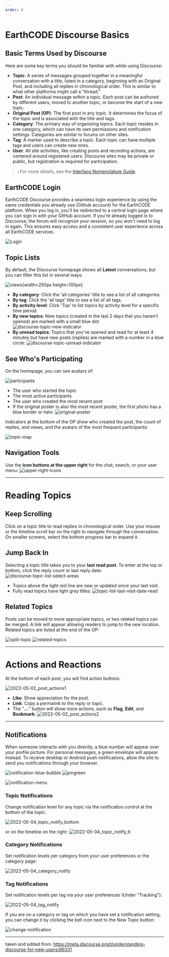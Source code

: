 ```yaml
---
order: 0
---
```

# EarthCODE Discourse Basics
## Basic Terms Used by Discourse

Here are some key terms you should be familiar with while using Discourse:

- **Topic**: A series of messages grouped together in a meaningful conversation with a title, listed in a category, beginning with an Original Post, and including all replies in chronological order. This is similar to what other platforms might call a "thread."
- **Post**: An individual message within a topic. Each post can be authored by different users, moved to another topic, or become the start of a new topic.
- **Original Post (OP)**: The first post in any topic. It determines the focus of the topic and is associated with the title and tags.
- **Category**: The primary way of organizing topics. Each topic resides in one category, which can have its own permissions and notification settings. Categories are similar to forums on other sites.
- **Tag**: A marker used to describe a topic. Each topic can have multiple tags and users can create new ones.
- **User**: All site activities, like creating posts and recording actions, are centered around registered users. Discourse sites may be private or public, but registration is required for participation.

> :information_source: For more details, see the [Interface Nomenclature Guide](https://meta.discourse.org/t/interface-nomenclature-guide/103351).

## EarthCODE Login
EarthCODE Discourse provides a seamless login experience by using the same credentials you already use (Github account) for the EarthCODE platform. When you log in, you'll be redirected to a central login page where you can sign in with your GitHub account. If you're already logged in to Discourse, the forum will recognize your session, so you won't need to log in again. This ensures easy access and a consistent user experience across all EarthCODE services. 

![Login](./discourse_basics/LoginGithub.png)


## Topic Lists

By default, the Discourse homepage shows all **Latest** conversations, but you can filter this list in several ways:

![views](./discourse_basics/mainmenu.png){width=250px height=100px}
- **By category**: Click the 'all categories' title to see a list of all categories:
- **By tag**: Click the 'all tags' title to see a list of all tags.
- **By activity level**: Click 'Top' to list topics by activity level for a specific time period.
- **By new topics**: New topics (created in the last 2 days that you haven’t opened) are marked with a small blue dot:
  ![discourse-topic-new-indicator](./discourse_basics/discourse-topic-new-indicator.png)
- **By unread topics**: Topics that you've opened and read for at least 4 minutes but have new posts (replies) are marked with a number in a blue circle:
  ![discourse-topic-unread-indicator](./discourse_basics/discourse-topic-unread-indicator.png)

## See Who's Participating

On the homepage, you can see avatars of:

![participants](./discourse_basics/participants.jpeg) 

- The user who started the topic
- The most active participants
- The user who created the most recent post
- If the original poster is also the most recent poster, the first photo has a blue border or halo:
  ![original-poster](./discourse_basics/original-poster.jpeg)

Indicators at the bottom of the OP show who created the post, the count of replies, and views, and the avatars of the most frequent participants:

![topic-map](./discourse_basics/topic-map.png)

## Navigation Tools

Use the **icon buttons at the upper right** for the chat, search, or your user menu:
![upper-right-icons](./discourse_basics/upper-right-icons.png)

---

# Reading Topics

## Keep Scrolling

Click on a topic title to read replies in chronological order. Use your mouse or the timeline scroll bar on the right to navigate through the conversation. On smaller screens, select the bottom progress bar to expand it.

## Jump Back In

Selecting a topic title takes you to your **last read post**. To enter at the top or bottom, click the reply count or last reply date:
![discourse-topic-list-select-areas](./discourse_basics/discourse-topic-list-select-areas.png)

- Topics above the light red line are new or updated since your last visit.
- Fully read topics have light grey titles:
  ![topic-list-last-visit-date-read](./discourse_basics/topic-list-last-visit-date-read.png)

## Related Topics

Posts can be moved to more appropriate topics, or two related topics can be merged. A link will appear allowing readers to jump to the new location. Related topics are listed at the end of the OP:

![split-topic](./discourse_basics/split-topic.png)
![related-topics](./discourse_basics/related-topics.png)

---

# Actions and Reactions

At the bottom of each post, you will find action buttons:

![2022-05-02_post_actions1](./discourse_basics/2022-05-02_post_actions1.jpeg)

- **Like**: Show appreciation for the post.
- **Link**: Copy a permalink to the reply or topic.
- The "**…**" button will show more actions, such as **Flag**, **Edit**, and **Bookmark**:
![2022-05-02_post_actions2](./discourse_basics/2022-05-02_post_actions2.jpg)



---
## Notifications

When someone interacts with you directly, a blue number will appear over your profile picture. For personal messages, a green envelope will appear instead. To receive desktop or Android push notifications, allow the site to send you notifications through your browser.

![notification-blue-bubble](./discourse_basics/notification-blue-bubble.png)
![pmgreen](./discourse_basics/pmgreen.png)

![notification-menu](./discourse_basics/notification-menu.png)

### Topic Notifications

Change notification level for any topic via the notification control at the bottom of the topic:

![2022-05-04_topic_notify_bottom](./discourse_basics/2022-05-04_topic_notify_bottom.jpg)

 or on the timeline on the right:
![2022-05-04_topic_notify_tl](./discourse_basics/2022-05-04_topic_notify_tl.jpg)

### Category Notifications

Set notification levels per category from your user preferences or the category page:

![2022-05-04_category_notify](./discourse_basics/2022-05-04_category_notify.jpg)

### Tag Notifications

Set notification levels per tag via your user preferences (Under "Tracking"):

![2022-05-04_tag_notify](./discourse_basics/2022-05-04_tag_notify.jpg)

If you are on a category or tag on which you have set a notification setting, you can change it by clicking the bell icon next to the New Topic button:

![change-notification](./discourse_basics/change-notification.png)


---
taken and edited from: https://meta.discourse.org/t/understanding-discourse-for-new-users/96331
